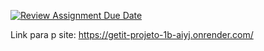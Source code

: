 [![Review Assignment Due Date](https://classroom.github.com/assets/deadline-readme-button-24ddc0f5d75046c5622901739e7c5dd533143b0c8e959d652212380cedb1ea36.svg)](https://classroom.github.com/a/ix0TCuMq)

Link para p site: https://getit-projeto-1b-aiyj.onrender.com/